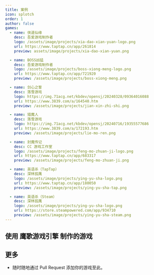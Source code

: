 ```yaml
---
title: 案例
icon: splotch
order: 1
author: false
games:
  - name: 侠道仙缘
    desc: 吾爱游戏制作者
    logo: /assets/image/projects/xia-dao-xian-yuan-logo.png
    url: https://www.taptap.cn/app/261814
    preview: assets/image/projects/xia-dao-xian-yuan.png

  - name: BOSS凶猛
    desc: 吾爱游戏制作者
    logo: /assets/image/projects/boss-xiong-meng-logo.png
    url: https://www.taptap.cn/app/721920
    preview: /assets/image/projects/boss-xiong-meng.png

  - name: 剑心之誓
    desc: 落雪游戏
    logo: https://img.71acg.net/kbdev/opensj/20240328/09364016088
    url: https://www.3839.com/a/164540.htm
    preview: /assets/image/projects/jian-xin-zhi-shi.png

  - name: 猎魔人
    desc: 落雪游戏
    logo: https://img.71acg.net/kbdev/opensj/20240716/19355577686
    url: https://www.3839.com/a/172193.htm
    preview: /assets/image/projects/lie-mo-ren.png

  - name: 封魔传记
    desc: CC 游戏工作室
    logo: /assets/image/projects/feng-mo-zhuan-ji-logo.png
    url: https://www.taptap.cn/app/683317
    preview: /assets/image/projects/feng-mo-zhuan-ji.png

  - name: 英语杀（TapTap）
    desc: 深林孤鹰
    logo: /assets/image/projects/ying-yu-sha-logo.png
    url: https://www.taptap.cn/app/180050
    preview: /assets/image/projects/ying-yu-sha-tap.png

  - name: 英语杀（Steam）
    desc: 深林孤鹰
    logo: /assets/image/projects/ying-yu-sha-logo.png
    url: https://store.steampowered.com/app/934710
    preview: /assets/image/projects/ying-yu-sha-steam.png
---
```


## 使用 鹰歌游戏引擎 制作的游戏

<SiteInfo
v-for="item in $frontmatter.games"
:key="item.link"
v-bind="item"
/>

## 更多

- 随时随地通过 Pull Request 添加你的游戏至此。
